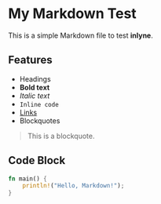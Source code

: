 # My Markdown Test

This is a simple Markdown file to test **inlyne**.

## Features

- Headings
- **Bold text**
- *Italic text*
- `Inline code`
- [Links](https://example.com)
- Blockquotes

> This is a blockquote.

## Code Block

```rust
fn main() {
    println!("Hello, Markdown!");
}

